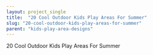 ```yaml
---
layout: project_single
title:  "20 Cool Outdoor Kids Play Areas For Summer"
slug: "20-cool-outdoor-kids-play-areas-for-summer"
parent: "kids-play-area-designs"
---
```

20 Cool Outdoor Kids Play Areas For Summer